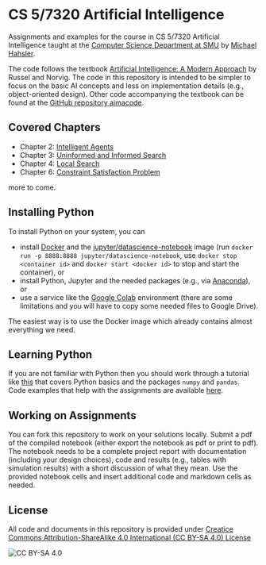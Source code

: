 <!-- #region -->
# CS 5/7320 Artificial Intelligence

Assignments and examples for the course in CS 5/7320 Artificial Intelligence taught at the 
[Computer Science Department at SMU](https://www.smu.edu/Lyle/Academics/Departments/CS) by [Michael Hahsler](https://michael.hahsler.net/). 

The code follows the textbook [Artificial Intelligence: A Modern Approach](http://aima.cs.berkeley.edu/) by Russel and Norvig. The code in this repository is intended to be simpler to focus on the basic AI concepts and less on implementation details (e.g., object-oriented design).
Other code accompanying the textbook can be found at the [GitHub repository aimacode](https://github.com/aimacode).  

## Covered Chapters

* Chapter 2: [Intelligent Agents](Agents)
* Chapter 3: [Uninformed and Informed Search](Search)
* Chapter 4: [Local Search](Local%20Search)
* Chapter 6: [Constraint Satisfaction Problem](CSP)

more to come.


## Installing Python

To install Python on your system, you can 
* install [Docker](https://docs.docker.com/get-docker/) and the [jupyter/datascience-notebook](https://hub.docker.com/r/jupyter/datascience-notebook) image (run `docker run -p 8888:8888 jupyter/datascience-notebook`, use `docker stop <container id>` and `docker start <docker id>` to stop and start the container), or 
* install Python, Jupyter and the needed packages (e.g., via [Anaconda](https://www.anaconda.com/)), or
* use a service like the [Google Colab](https://colab.research.google.com/github/mhahsler/CS7320-AI/blob/master/) environment (there are some limitations and you will have to copy some needed files to Google Drive). 

The easiest way is to use the Docker image which already contains almost everything we need.

## Learning Python

If you are not familiar with Python then you should work through a tutorial like [this](https://www.w3schools.com/python/default.asp) that covers Python basics and the packages `numpy` and `pandas`. Code examples that help with the assignments are available [here](Python%20Code%20Examples).

## Working on Assignments

You can fork this repository to work on your solutions locally. 
Submit a pdf of the compiled notebook (either export the notebook as pdf or print to pdf). The notebook needs to be a complete project report with documentation (including your design choices), code and results (e.g., tables with simulation results) with a short discussion of what they mean. Use the provided notebook cells and insert additional code and markdown cells as needed.

## License
All code and documents in this repository is provided under [Creatice Commons Attribution-ShareAlike 4.0 International (CC BY-SA 4.0) License](https://creativecommons.org/licenses/by-sa/4.0/)

![CC BY-SA 4.0](https://licensebuttons.net/l/by-sa/3.0/88x31.png)
<!-- #endregion -->

```python

```
